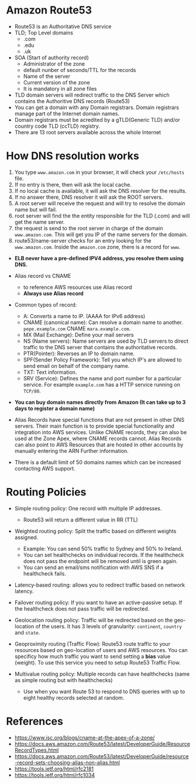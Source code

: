 # Amazon Route53

- Route53 is an Authoritative DNS service
- TLD; Top Level domains
  - .com
  - .edu
  - .uk
- SOA (Start of authority record)
  - Administrator of the zone
  - default nunber of seconds/TTL for the records
  - Name of the server
  - Current version of the zone
  - It is mandatory in all zone files
- TLD domain servers will redirect traffic to the DNS Server which contains the Authoritive DNS records (Route53)
- You can get a domain with any Domain registrars. Domain registrars manage part of the Internet domain names.
- Domain registrars must be acredited by a gTLD(Generic TLD) and/or country code TLD (ccTLD) registry.
- There are 13 root servers available across the whole Internet

# How DNS resolution works

1. You type `www.amazon.com` in your browser,  it will check your  `/etc/hosts` file.
2. If no entry is there, then will ask the local cache.
3. If no local cache is available, it will ask the DNS resolver for the results.
4. If no answer there, DNS resolver it will ask the ROOT servers.
5. A root server will receive the request and will try to resolve the domain name but will fail.
6. root server will find the the entity responsible for the TLD (.com) and will get the name server.
7. the request is send to the root server in charge of the domain `www.amazon.com`. This will get you IP of the name servers for the domain.
8. route53/name-server checks for an entry looking for the `www.amazon.com`. Inside the `amazon.com` zone, there is a record for `www`.


- **ELB never have a pre-defined IPV4 address, you resolve them using DNS.**
- Alias record vs CNAME
  - to reference AWS resources use Alias record
  - **Always use Alias record**
- Common types of record:
  - A: Converts a name to IP. (AAAA for IPv6 address)
  - CNAME (canonical name): Can resolve a domain name to another. `pepe.example.com` CNAME `mara.example.com`.
  - MX (Mail Exchange): Define your mail servers
  - NS (Name servers): Name servers are used by TLD servers to direct traffic to the DNS server that contains the authoritative records.
  - PTR(Pointer): Reverses an IP to domain name.
  - SPF(Sender Policy Framework): Tell you which IP's are allowed to send email on behalf of the company name.
  - TXT: Text information.
  - SRV (Service): Defines the name and port number for a particular service. For example `example.com` has a HTTP service running on `TCP/80`.

- **You can buy domain names directly from Amazon (It can take up to 3 days to register a domain name)**
- Alias Records have special functions that are not present in other DNS servers. Their main function is to provide special functionality and      integration into AWS services. Unlike CNAME records, they can also be used at the Zone Apex, where CNAME records cannot. Alias Records can       also point to AWS Resources that are hosted in other accounts by manually entering the ARN Further information.
- There is a default limit of 50 domains names which can be increased contacting AWS support.

# Routing Policies

- Simple routing policy: One record with multiple IP addresses.
  - Route53 will return a different value in RR (TTL)

- Weighted routing policy: Split the traffic based on different weights assigned.
  - Example: You can send 50% traffic to Sydney and 50% to Ireland.
  - You can set healthchecks on individual records. If the healthcheck does not pass the endpoint will be removed until is green again.
  - You can send an email/sms notification with AWS SNS if a healthcheck fails.

- Latency-based routing: allows you to redirect traffic based on network latency.

- Failover routing policy: If you want to have an active-passive setup. If the healthcheck does not pass traffic will be redirected.

- Geolocation routing policy: Traffic will be redirected based on the geo-location of the users. It has 3 levels of granularity: `continent`, `country` and `state`.

- Geoproximity routing (Traffic Flow): Route53 route traffic to your resources based on geo-location of users and AWS resources. You can           specificy how much traffic you want to send setting a **bias** value (weight). To use this service you need to setup Route53 Traffic Flow.

- Multivalue routing policy: Multiple records can have healthchecks (same as simple routing but with healthchecks)
  - Use when you want Route 53 to respond to DNS queries with up to eight healthy records selected at random.

# References
- https://www.isc.org/blogs/cname-at-the-apex-of-a-zone/
- https://docs.aws.amazon.com/Route53/latest/DeveloperGuide/ResourceRecordTypes.html
- https://docs.aws.amazon.com/Route53/latest/DeveloperGuide/resource-record-sets-choosing-alias-non-alias.html
- https://tools.ietf.org/html/rfc2181
- https://tools.ietf.org/html/rfc1034